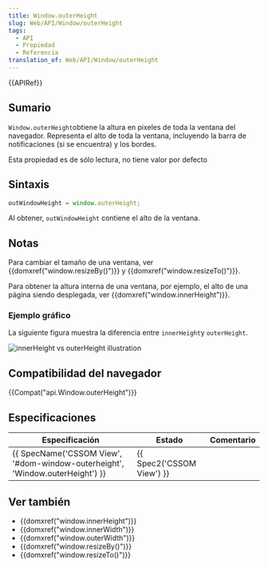 ```yaml
---
title: Window.outerHeight
slug: Web/API/Window/outerHeight
tags:
  - API
  - Propiedad
  - Referencia
translation_of: Web/API/Window/outerHeight
---
```

{{APIRef}}

## Sumario

`Window.outerHeight`obtiene la altura en pixeles de toda la ventana del navegador. Representa el alto de toda la ventana, incluyendo la barra de notificaciones (si se encuentra) y los bordes.

Esta propiedad es de sólo lectura, no tiene valor por defecto

## Sintaxis

```js
outWindowHeight = window.outerHeight;
```

Al obtener, `outWindowHeight` contiene el alto de la ventana.

## Notas

Para cambiar el tamaño de una ventana, ver {{domxref("window.resizeBy()")}} y {{domxref("window.resizeTo()")}}.

Para obtener la altura interna de una ventana, por ejemplo, el alto de una página siendo desplegada, ver {{domxref("window.innerHeight")}}.

### Ejemplo gráfico

La siguiente figura muestra la diferencia entre `innerHeight`y `outerHeight`.

![innerHeight vs outerHeight illustration](/@api/deki/files/213/=FirefoxInnerVsOuterHeight2.png)

## Compatibilidad del navegador

{{Compat("api.Window.outerHeight")}}

## Especificaciones

| Especificación                                                                                           | Estado                           | Comentario |
| -------------------------------------------------------------------------------------------------------- | -------------------------------- | ---------- |
| {{ SpecName('CSSOM View', '#dom-window-outerheight', 'Window.outerHeight') }} | {{ Spec2('CSSOM View') }} |            |

## Ver también

- {{domxref("window.innerHeight")}}
- {{domxref("window.innerWidth")}}
- {{domxref("window.outerWidth")}}
- {{domxref("window.resizeBy()")}}
- {{domxref("window.resizeTo()")}}
